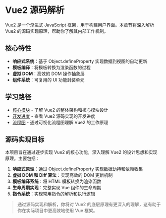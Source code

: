 # Vue2 源码解析

Vue2 是一个渐进式 JavaScript 框架，用于构建用户界面。本章节将深入解析 Vue2 的源码实现原理，帮助你了解其内部工作机制。

## 核心特性

- **响应式系统**：基于 Object.defineProperty 实现数据到视图的自动更新
- **模板编译**：将模板转换为渲染函数的过程
- **虚拟 DOM**：高效的 DOM 操作抽象层
- **组件系统**：可复用的 UI 功能封装单元

## 学习路径

- [核心模块](/vue2/core-modules) - 了解 Vue2 的整体架构和核心模块设计
- [开发进度](/vue2/development-progress) - 查看 Vue2 源码实现的开发进度
- [流程图](/vue2/flowcharts/) - 通过可视化流程图理解 Vue2 的工作原理

## 源码实现目标

本项目旨在通过逐步实现 Vue2 的核心功能，深入理解 Vue2 的设计思想和实现原理。主要包括：

1. **响应式原理**：通过 Object.defineProperty 实现数据劫持和依赖收集
2. **虚拟 DOM 和 Diff 算法**：实现高效的 DOM 更新机制
3. **模板编译系统**：将 HTML 模板转换为渲染函数
4. **生命周期实现**：完整实现 Vue 组件的生命周期
5. **指令系统**：实现常用指令的解析和执行逻辑

> 通过源码实现和解析，你将对 Vue2 的底层原理有更深入的理解，这有助于你在实际项目中更高效地使用 Vue 框架。
